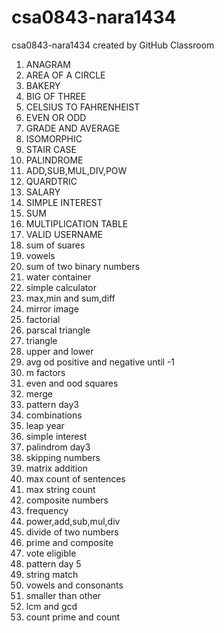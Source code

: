 # csa0843-nara1434
csa0843-nara1434 created by GitHub Classroom
1. ANAGRAM 
2. AREA OF A CIRCLE 
3. BAKERY 
4. BIG OF THREE
5. CELSIUS TO FAHRENHEIST
6. EVEN OR ODD
7. GRADE AND AVERAGE
8. ISOMORPHIC
9. STAIR CASE
10. PALINDROME
11. ADD,SUB,MUL,DIV,POW
12. QUARDTRIC
13. SALARY
14. SIMPLE INTEREST
15. SUM
16. MULTIPLICATION TABLE
17. VALID USERNAME
18. sum of suares
19. vowels
20. sum of two binary numbers
21. water container
22. simple calculator
23. max,min and sum,diff
24. mirror image
25. factorial
26. parscal triangle
27. triangle
28. upper and lower
29. avg od positive and negative until -1
30. m factors
31. even and ood squares
32. merge
33. pattern day3
34. combinations
35. leap year
36. simple interest
37. palindrom day3
38. skipping numbers
39. matrix addition
40. max count of sentences
41. max string count
42. composite numbers
43. frequency
44. power,add,sub,mul,div
45. divide of two numbers
46. prime and composite
47. vote eligible
48. pattern day 5
49. string match
50. vowels and consonants
51. smaller than other
52. lcm and gcd
53. count prime and count

